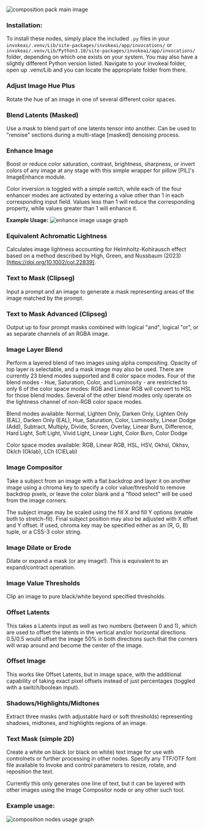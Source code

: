 ![composition pack main image](https://raw.githubusercontent.com/dwringer/composition-nodes/main/composition_pack.jpg)

### Installation:

To install these nodes, simply place the included `.py` files in your `invokeai/.venv/Lib/site-packages/invokeai/app/invocations/` or `invokeai/.venv/Lib/Python3.10/site-packages/invokeai/app/invocations/` folder, depending on which one exists on your system. You may also have a slightly different Python version listed. Navigate to your invokeai folder, open up .venv/Lib and you can locate the appropriate folder from there.

### Adjust Image Hue Plus

Rotate the hue of an image in one of several different color spaces.

### Blend Latents (Masked)

Use a mask to blend part of one latents tensor into another. Can be used to "renoise" sections during a multi-stage [masked] denoising process.

### Enhance Image

Boost or reduce color saturation, contrast, brightness, sharpness, or invert colors of any image at any stage with this simple wrapper for pillow [PIL]'s ImageEnhance module.

Color inversion is toggled with a simple switch, while each of the four enhancer modes are activated by entering a value other than 1 in each corresponding input field. Values less than 1 will reduce the corresponding property, while values greater than 1 will enhance it.

**Example Usage:**
![enhance image usage graph](https://raw.githubusercontent.com/dwringer/composition-nodes/main/image_enhance_usage.jpg)

### Equivalent Achromatic Lightness

Calculates image lightness accounting for Helmholtz-Kohlrausch effect based on a method described by High, Green, and Nussbaum (2023) [https://doi.org/10.1002/col.22839].

### Text to Mask (Clipseg)

Input a prompt and an image to generate a mask representing areas of the image matched by the prompt.

### Text to Mask Advanced (Clipseg)

Output up to four prompt masks combined with logical "and", logical "or", or as separate channels of an RGBA image.

### Image Layer Blend

Perform a layered blend of two images using alpha compositing. Opacity of top layer is selectable, and a mask image may also be used. There are currently 23 blend modes supported and 8 color space modes. Four of the blend modes - Hue, Saturation, Color, and Luminosity - are restricted to only 6 of the color space modes: RGB and Linear RGB will convert to HSL for those blend modes. Several of the other blend modes only operate on the lightness channel of non-RGB color space modes.

Blend modes available: 
Normal, Lighten Only, Darken Only, Lighten Only (EAL), Darken Only (EAL), Hue, Saturation, Color, Luminosity, Linear Dodge (Add), Subtract, Multiply, Divide, Screen, Overlay, Linear Burn, Difference, Hard Light, Soft Light, Vivid Light, Linear Light, Color Burn, Color Dodge

Color space modes available:
RGB, Linear RGB, HSL, HSV, Okhsl, Okhsv, Oklch (Oklab), LCh (CIELab)

### Image Compositor

Take a subject from an image with a flat backdrop and layer it on another image using a chroma key to specify a color value/threshold to remove backdrop pixels, or leave the color blank and a "flood select" will be used from the image corners.

The subject image may be scaled using the fill X and fill Y options (enable both to stretch-fit).  Final subject position may also be adjusted with X offset and Y offset. If used, chroma key may be specified either as an (R, G, B) tuple, or a CSS-3 color string.

### Image Dilate or Erode

Dilate or expand a mask (or any image!). This is equivalent to an expand/contract operation.

### Image Value Thresholds

Clip an image to pure black/white beyond specified thresholds.

### Offset Latents

This takes a Latents input as well as two numbers (between 0 and 1), which are used to offset the latents in the vertical and/or horizontal directions. 0.5/0.5 would offset the image 50% in both directions such that the corners will wrap around and become the center of the image.

### Offset Image

This works like Offset Latents, but in image space, with the additional capability of taking exact pixel offsets instead of just percentages (toggled with a switch/boolean input).

### Shadows/Highlights/Midtones

Extract three masks (with adjustable hard or soft thresholds) representing shadows, midtones, and highlights regions of an image.

### Text Mask (simple 2D)

Create a white on black (or black on white) text image for use with controlnets or further processing in other nodes. Specify any TTF/OTF font file available to Invoke and control parameters to resize, rotate, and reposition the text.

Currently this only generates one line of text, but it can be layered with other images using the Image Compositor node or any other such tool.

### Example usage:

![composition nodes usage graph](https://raw.githubusercontent.com/dwringer/composition-nodes/main/composition_nodes_usage.jpg)
